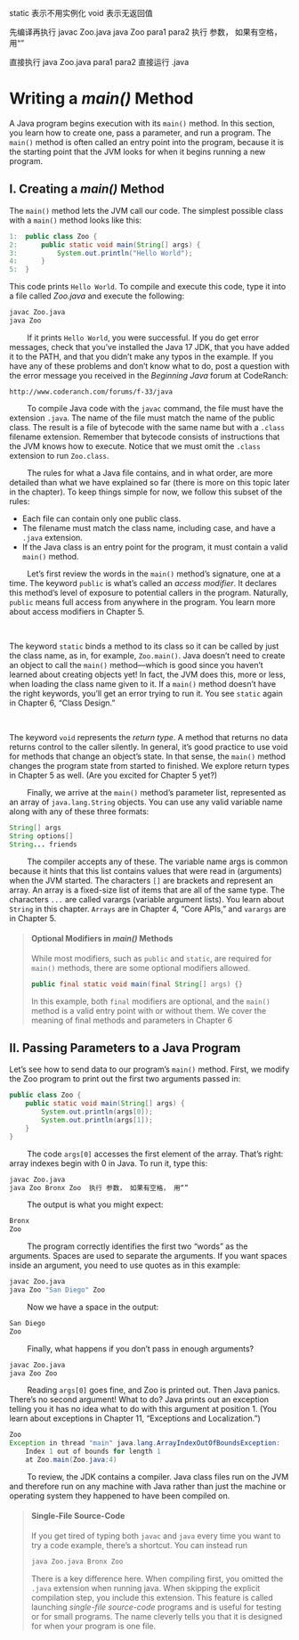 static 表示不用实例化
void 表示无返回值

先编译再执行
javac Zoo.java
java Zoo para1 para2  执行 参数， 如果有空格， 用“”

直接执行
java Zoo.java para1 para2 直接运行 .java 

# Writing a _main()_ Method

A Java program begins execution with its `main()` method. In this section, you learn how to
create one, pass a parameter, and run a program. The `main()` method is often called an entry
point into the program, because it is the starting point that the JVM looks for when it begins
running a new program.

## I. Creating a _main()_ Method

The `main()` method lets the JVM call our code. The simplest possible class with a `main()`
method looks like this:

```java
1:  public class Zoo {
2:      public static void main(String[] args) {
3:          System.out.println("Hello World");
4:      }
5:  }
```

This code prints `Hello World`. To compile and execute this code, type it into a file called
_Zoo.java_ and execute the following:

```bash
javac Zoo.java
java Zoo
```

&emsp;&emsp;
If it prints `Hello World`, you were successful. If you do get error messages, check that
you’ve installed the Java 17 JDK, that you have added it to the PATH, and that you didn’t
make any typos in the example. If you have any of these problems and don’t know what
to do, post a question with the error message you received in the _Beginning Java_ forum at
CodeRanch:

```link
http://www.coderanch.com/forums/f-33/java
```

&emsp;&emsp;
To compile Java code with the `javac` command, the file must have the extension `.java`.
The name of the file must match the name of the public class. The result is a file of bytecode
with the same name but with a `.class` filename extension. Remember that bytecode consists
of instructions that the JVM knows how to execute. Notice that we must omit the `.class`
extension to run `Zoo.class`. <br />

&emsp;&emsp;
The rules for what a Java file contains, and in what order, are more detailed than what we
have explained so far (there is more on this topic later in the chapter). To keep things simple
for now, we follow this subset of the rules:

- Each file can contain only one public class. 
- The filename must match the class name, including case, and have a `.java` extension. 
- If the Java class is an entry point for the program, it must contain a valid `main()` method. 

&emsp;&emsp;
Let’s first review the words in the `main()` method’s signature, one at a time. The keyword
`public` is what’s called an _access modifier_. It declares this method’s level of exposure to
potential callers in the program. Naturally, `public` means full access from anywhere in the
program. You learn more about access modifiers in Chapter 5. <br />

&emsp;&emsp;

The keyword `static` binds a method to its class so it can be called by just the class name,
as in, for example, `Zoo.main()`. Java doesn’t need to create an object to call the `main()`
method—which is good since you haven’t learned about creating objects yet! In fact, the
JVM does this, more or less, when loading the class name given to it. If a `main()` method
doesn’t have the right keywords, you’ll get an error trying to run it. You see `static` again in
Chapter 6, “Class Design.” <br />

&emsp;&emsp;

The keyword `void` represents the _return type_. A method that returns no data returns 
control to the caller silently. In general, it’s good practice to use void for methods that change an
object’s state. In that sense, the `main()` method changes the program state from started to finished. 
We explore return types in Chapter 5 as well. (Are you excited for Chapter 5 yet?) <br />

&emsp;&emsp;
Finally, we arrive at the `main()` method’s parameter list, represented as an array of
`java.lang.String` objects. You can use any valid variable name along with any of these
three formats:

```java
String[] args
String options[]
String... friends
```

&emsp;&emsp;
The compiler accepts any of these. The variable name args is common because it hints
that this list contains values that were read in (arguments) when the JVM started. The 
characters `[]` are brackets and represent an array. An array is a fixed-size list of items that are
all of the same type. The characters `...` are called varargs (variable argument lists). You
learn about `String` in this chapter. `Arrays` are in Chapter 4, “Core APIs,” and `varargs` are in
Chapter 5.

> #### Optional Modifiers in _main()_ Methods
> While most modifiers, such as `public` and `static`, are required for `main()` methods,
there are some optional modifiers allowed.
> ```java
> public final static void main(final String[] args) {}
> ```
> In this example, both `final` modifiers are optional, and the `main()` method is a valid
entry point with or without them. We cover the meaning of final methods and parameters
in Chapter 6

## II. Passing Parameters to a Java Program
Let’s see how to send data to our program’s `main()` method. First, we modify the Zoo
program to print out the first two arguments passed in:

```java
public class Zoo {
    public static void main(String[] args) {
        System.out.println(args[0]);
        System.out.println(args[1]);
    }
}
```

&emsp;&emsp;
The code `args[0]` accesses the first element of the array. That’s right: array indexes begin
with 0 in Java. To run it, type this:

```bash
javac Zoo.java
java Zoo Bronx Zoo  执行 参数， 如果有空格， 用“”
```

&emsp;&emsp;
The output is what you might expect:

```java
Bronx
Zoo
```

&emsp;&emsp;
The program correctly identifies the first two “words” as the arguments. Spaces are used
to separate the arguments. If you want spaces inside an argument, you need to use quotes as
in this example:

```bash
javac Zoo.java
java Zoo "San Diego" Zoo
```

&emsp;&emsp;
Now we have a space in the output:

```java
San Diego
Zoo
```

&emsp;&emsp;
Finally, what happens if you don’t pass in enough arguments?

```bash
javac Zoo.java
java Zoo Zoo 
```

&emsp;&emsp;
Reading `args[0]` goes fine, and Zoo is printed out. Then Java panics. There’s no second
argument! What to do? Java prints out an exception telling you it has no idea what to do
with this argument at position 1. (You learn about exceptions in Chapter 11, “Exceptions
and Localization.”)

```java
Zoo
Exception in thread "main" java.lang.ArrayIndexOutOfBoundsException:
    Index 1 out of bounds for length 1
    at Zoo.main(Zoo.java:4)
```

&emsp;&emsp;
To review, the JDK contains a compiler. Java class files run on the JVM and therefore run
on any machine with Java rather than just the machine or operating system they happened
to have been compiled on.

> #### Single-File Source-Code
> If you get tired of typing both `javac` and `java` every time you want to try a code example,
there’s a shortcut. You can instead run
> ```bash
> java Zoo.java Bronx Zoo 
> ```
> There is a key difference here. When compiling first, you omitted the `.java` extension
when running java. When skipping the explicit compilation step, you include this
extension. This feature is called launching _single-file source-code_ programs and is useful for
testing or for small programs. The name cleverly tells you that it is designed for when your
program is one file.
